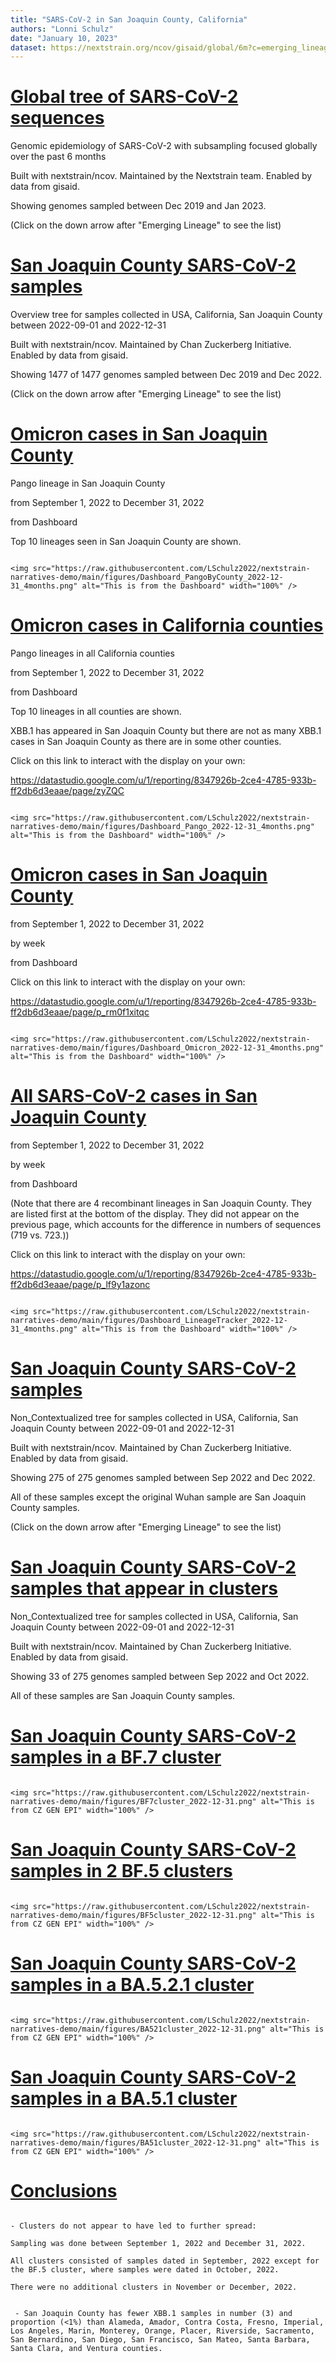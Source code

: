 ```yaml
---
title: "SARS-CoV-2 in San Joaquin County, California"
authors: "Lonni Schulz"
date: "January 10, 2023"
dataset: https://nextstrain.org/ncov/gisaid/global/6m?c=emerging_lineage&d=tree&m=div&p=full)
---
```




# [Global tree of SARS-CoV-2 sequences](https://nextstrain.org/ncov/gisaid/global/6m?c=emerging_lineage&d=tree&m=div&p=full)




Genomic epidemiology of SARS-CoV-2 with subsampling focused globally over the past 6 months

Built with nextstrain/ncov. Maintained by the Nextstrain team. Enabled by data from gisaid.

Showing genomes sampled between Dec 2019 and Jan 2023.




(Click on the down arrow after "Emerging Lineage" to see the list)


# [San Joaquin County SARS-CoV-2 samples](https://nextstrain.org/fetch/backend.czgenepi.org/v2/orgs/9/pathogens/SC2/auspice/access/eyJ0cmVlX2lkIjogNzMxMzMsICJ1c2VyX2lkIjogMjI4LCAiZXhwaXJ5IjogIjIwMjMtMDEtMTZUMDA6MjE6NTcuOTYyOTU3KzAwOjAwIn0=.eda91a894ed5a2da80d57265b8a199c02bb6ec962157dbdbde7ae2b6e78df2242edfe680d15db6d87a0a40e00d67f2bda74a47bea247861070a8969e4ad5f07d?d=tree&p=full)


Overview tree for samples collected in USA, California, San Joaquin County between 2022-09-01 and 2022-12-31

Built with nextstrain/ncov. Maintained by Chan Zuckerberg Initiative. Enabled by data from gisaid.

Showing 1477 of 1477 genomes sampled between Dec 2019 and Dec 2022.



(Click on the down arrow after "Emerging Lineage" to see the list)



<!-- Text to be displayed in the left-hand panel.-->

<!-- - 1 - first point -->
<!-- - 2 - second point -->
<!-- - 3 - third point -->


<!-- # [San Joaquin County SARS-CoV-2 samples -->



# [Omicron cases in San Joaquin County](https://nextstrain.org/ncov/gisaid/global/6m?c=emerging_lineage&d=tree&m=div&p=full)
<!-- (https://nextstrain.org/ncov/gisaid/africa/2021-09-03?d=map&p=full) -->

Pango lineage in San Joaquin County

from September 1, 2022 to December 31, 2022

from Dashboard



Top 10 lineages seen in San Joaquin County are shown.

```auspiceMainDisplayMarkdown

<img src="https://raw.githubusercontent.com/LSchulz2022/nextstrain-narratives-demo/main/figures/Dashboard_PangoByCounty_2022-12-31_4months.png" alt="This is from the Dashboard" width="100%" />

```



# [Omicron cases in California counties](https://nextstrain.org/ncov/gisaid/global/6m?c=emerging_lineage&d=tree&m=div&p=full)
<!-- (https://nextstrain.org/ncov/gisaid/africa/2021-09-03?d=map&p=full) -->

Pango lineages in all California counties

from September 1, 2022 to December 31, 2022

from Dashboard



Top 10 lineages in all counties are shown.






XBB.1 has appeared in San Joaquin County but there are not as many XBB.1 cases in San Joaquin County as there are in some other counties.




Click on this link to interact with the display on your own:

https://datastudio.google.com/u/1/reporting/8347926b-2ce4-4785-933b-ff2db6d3eaae/page/zyZQC

<!-- https://datastudio.google.com/u/1/reporting/8347926b-2ce4-4785-933b-ff2db6d3eaae/page/p_rm0f1xitqc -->



```auspiceMainDisplayMarkdown

<img src="https://raw.githubusercontent.com/LSchulz2022/nextstrain-narratives-demo/main/figures/Dashboard_Pango_2022-12-31_4months.png" alt="This is from the Dashboard" width="100%" />

```


# [Omicron cases in San Joaquin County](https://nextstrain.org/ncov/gisaid/global/6m?c=emerging_lineage&d=tree&m=div&p=full)

from September 1, 2022 to December 31, 2022

by week

from Dashboard

Click on this link to interact with the display on your own:

https://datastudio.google.com/u/1/reporting/8347926b-2ce4-4785-933b-ff2db6d3eaae/page/p_rm0f1xitqc


```auspiceMainDisplayMarkdown

<img src="https://raw.githubusercontent.com/LSchulz2022/nextstrain-narratives-demo/main/figures/Dashboard_Omicron_2022-12-31_4months.png" alt="This is from the Dashboard" width="100%" />

```


# [All SARS-CoV-2 cases in San Joaquin County](https://nextstrain.org/ncov/gisaid/global/6m?c=emerging_lineage&d=tree&m=div&p=full)

from September 1, 2022 to December 31, 2022

by week

from Dashboard

(Note that there are 4 recombinant lineages in San Joaquin County. They are listed first at the bottom of the display. They did not appear on the previous page, which accounts for the difference in numbers of sequences (719 vs. 723.))

Click on this link to interact with the display on your own:

https://datastudio.google.com/u/1/reporting/8347926b-2ce4-4785-933b-ff2db6d3eaae/page/p_lf9y1azonc

```auspiceMainDisplayMarkdown

<img src="https://raw.githubusercontent.com/LSchulz2022/nextstrain-narratives-demo/main/figures/Dashboard_LineageTracker_2022-12-31_4months.png" alt="This is from the Dashboard" width="100%" />

```



# [San Joaquin County SARS-CoV-2 samples](https://nextstrain.org/fetch/backend.czgenepi.org/v2/orgs/9/pathogens/SC2/auspice/access/eyJ0cmVlX2lkIjogNzMxMjksICJ1c2VyX2lkIjogMjI4LCAiZXhwaXJ5IjogIjIwMjMtMDEtMTNUMTk6MDE6NDcuNzEwNzk5KzAwOjAwIn0=.7c289d79e2088191a64179b6e852a36a91f0b9d51036e518f036578533aaa33410f09f278e71ed511d5cb44cae2385741891223d6f7470a1bfb2ea27641ff510?c=pango_lineage&d=tree&p=full)



Non_Contextualized tree for samples collected in USA, California, San Joaquin County between 2022-09-01 and 2022-12-31

Built with nextstrain/ncov. Maintained by Chan Zuckerberg Initiative. Enabled by data from gisaid.

Showing 275 of 275 genomes sampled between Sep 2022 and Dec 2022.

All of these samples except the original Wuhan sample are San Joaquin County samples.

(Click on the down arrow after "Emerging Lineage" to see the list)



# [San Joaquin County SARS-CoV-2 samples that appear in clusters](https://nextstrain.org/fetch/backend.czgenepi.org/v2/orgs/9/pathogens/SC2/auspice/access/eyJ0cmVlX2lkIjogNzMxMjksICJ1c2VyX2lkIjogMjI4LCAiZXhwaXJ5IjogIjIwMjMtMDEtMTZUMDA6Mjc6MDcuNTc0NDI4KzAwOjAwIn0=.976a1ce4f4d72f7b4bbf7b208957e82e2e8fd851595374abd9dba6a9028d418579d6ae4f9141e58dad6a16c334d69380e9e9ffced07769b07f551e389f34d6e1?c=pango_lineage&d=tree&p=full&s=hCoV-19/USA/CA-CDPH-FS25390504/2022,hCoV-19/USA/CA-CDPH-FS25390476/2022,hCoV-19/USA/CA-CDPH-FS25390468/2022,hCoV-19/USA/CA-CDPH-FS25388455/2022,hCoV-19/USA/CA-CDPH-FS25388444/2022,hCoV-19/USA/CA-CDPH-FS25388443/2022,hCoV-19/USA/CA-CDPH-FS25388430/2022,hCoV-19/USA/CA-CDPH-6000013502/2022,hCoV-19/USA/CA-CDPH-6000013501/2022,hCoV-19/USA/CA-CDPH-6000013500/2022,hCoV-19/USA/CA-CDPH-6000013499/2022,hCoV-19/USA/CA-CDPH-6000013498/2022,hCoV-19/USA/CA-CDPH-6000013497/2022,hCoV-19/USA/CA-CDPH-6000013496/2022,hCoV-19/USA/CA-CDPH-6000013494/2022,hCoV-19/USA/CA-CDPH-6000013493/2022,hCoV-19/USA/CA-CDPH-6000013492/2022,hCoV-19/USA/CA-CDPH-6000013491/2022,hCoV-19/USA/CA-CDPH-6000013490/2022,hCoV-19/USA/CA-CDPH-6000013489/2022,hCoV-19/USA/CA-CDPH-6000013488/2022,hCoV-19/USA/CA-CDPH-500079896/2022,hCoV-19/USA/CA-CDPH-500079865/2022,hCoV-19/USA/CA-CDPH-500079860/2022,hCoV-19/USA/CA-CDPH-500079859/2022,hCoV-19/USA/CA-CDPH-500079854/2022,hCoV-19/USA/CA-CDPH-500079808/2022,hCoV-19/USA/CA-CDPH-500079771/2022,hCoV-19/USA/CA-CDPH-500079767/2022,hCoV-19/USA/CA-CDPH-500079761/2022,hCoV-19/USA/CA-CDPH-500079758/2022,hCoV-19/USA/CA-CDPH-500079754/2022,hCoV-19/USA/CA-CDPH-500079692/2022&tl=none)


<!-- # [San Joaquin County SARS-CoV-2 samples that appear in clusters](https://nextstrain.org/fetch/backend.czgenepi.org/v2/orgs/9/pathogens/SC2/auspice/access/eyJ0cmVlX2lkIjogNzMxMjksICJ1c2VyX2lkIjogMjI4LCAiZXhwaXJ5IjogIjIwMjMtMDEtMTZUMDA6Mjc6MDcuNTc0NDI4KzAwOjAwIn0=.976a1ce4f4d72f7b4bbf7b208957e82e2e8fd851595374abd9dba6a9028d418579d6ae4f9141e58dad6a16c334d69380e9e9ffced07769b07f551e389f34d6e1?c=pango_lineage&d=tree&p=full&s=hCoV-19/USA/CA-CDPH-FS25390504/2022,hCoV-19/USA/CA-CDPH-FS25390476/2022,hCoV-19/USA/CA-CDPH-FS25390468/2022,hCoV-19/USA/CA-CDPH-FS25388455/2022,hCoV-19/USA/CA-CDPH-FS25388444/2022,hCoV-19/USA/CA-CDPH-FS25388443/2022,hCoV-19/USA/CA-CDPH-FS25388430/2022,hCoV-19/USA/CA-CDPH-6000013502/2022,hCoV-19/USA/CA-CDPH-6000013501/2022,hCoV-19/USA/CA-CDPH-6000013500/2022,hCoV-19/USA/CA-CDPH-6000013499/2022,hCoV-19/USA/CA-CDPH-6000013498/2022,hCoV-19/USA/CA-CDPH-6000013497/2022,hCoV-19/USA/CA-CDPH-6000013496/2022,hCoV-19/USA/CA-CDPH-6000013494/2022,hCoV-19/USA/CA-CDPH-6000013493/2022,hCoV-19/USA/CA-CDPH-6000013492/2022,hCoV-19/USA/CA-CDPH-6000013491/2022,hCoV-19/USA/CA-CDPH-6000013490/2022,hCoV-19/USA/CA-CDPH-6000013489/2022,hCoV-19/USA/CA-CDPH-6000013488/2022,hCoV-19/USA/CA-CDPH-500079896/2022,hCoV-19/USA/CA-CDPH-500079865/2022,hCoV-19/USA/CA-CDPH-500079860/2022,hCoV-19/USA/CA-CDPH-500079859/2022,hCoV-19/USA/CA-CDPH-500079854/2022,hCoV-19/USA/CA-CDPH-500079808/2022,hCoV-19/USA/CA-CDPH-500079771/2022,hCoV-19/USA/CA-CDPH-500079767/2022,hCoV-19/USA/CA-CDPH-500079761/2022,hCoV-19/USA/CA-CDPH-500079758/2022,hCoV-19/USA/CA-CDPH-500079754/2022,hCoV-19/USA/CA-CDPH-500079692/2022) -->


Non_Contextualized tree for samples collected in USA, California, San Joaquin County between 2022-09-01 and 2022-12-31

Built with nextstrain/ncov. Maintained by Chan Zuckerberg Initiative. Enabled by data from gisaid.

Showing 33 of 275 genomes sampled between Sep 2022 and Oct 2022.

All of these samples are San Joaquin County samples.



# [San Joaquin County SARS-CoV-2 samples in a BF.7 cluster](https://nextstrain.org/fetch/backend.czgenepi.org/v2/orgs/9/pathogens/SC2/auspice/access/eyJ0cmVlX2lkIjogNzMxMjksICJ1c2VyX2lkIjogMjI4LCAiZXhwaXJ5IjogIjIwMjMtMDEtMTNUMTk6MDE6NDcuNzEwNzk5KzAwOjAwIn0=.7c289d79e2088191a64179b6e852a36a91f0b9d51036e518f036578533aaa33410f09f278e71ed511d5cb44cae2385741891223d6f7470a1bfb2ea27641ff510?c=pango_lineage&d=tree&p=full)

```auspiceMainDisplayMarkdown

<img src="https://raw.githubusercontent.com/LSchulz2022/nextstrain-narratives-demo/main/figures/BF7cluster_2022-12-31.png" alt="This is from CZ GEN EPI" width="100%" />

```



# [San Joaquin County SARS-CoV-2 samples in 2 BF.5 clusters](https://nextstrain.org/fetch/backend.czgenepi.org/v2/orgs/9/pathogens/SC2/auspice/access/eyJ0cmVlX2lkIjogNzMxMjksICJ1c2VyX2lkIjogMjI4LCAiZXhwaXJ5IjogIjIwMjMtMDEtMTNUMTk6MDE6NDcuNzEwNzk5KzAwOjAwIn0=.7c289d79e2088191a64179b6e852a36a91f0b9d51036e518f036578533aaa33410f09f278e71ed511d5cb44cae2385741891223d6f7470a1bfb2ea27641ff510?c=pango_lineage&d=tree&p=full)

```auspiceMainDisplayMarkdown

<img src="https://raw.githubusercontent.com/LSchulz2022/nextstrain-narratives-demo/main/figures/BF5cluster_2022-12-31.png" alt="This is from CZ GEN EPI" width="100%" />

```



# [San Joaquin County SARS-CoV-2 samples in a BA.5.2.1 cluster](https://nextstrain.org/fetch/backend.czgenepi.org/v2/orgs/9/pathogens/SC2/auspice/access/eyJ0cmVlX2lkIjogNzMxMjksICJ1c2VyX2lkIjogMjI4LCAiZXhwaXJ5IjogIjIwMjMtMDEtMTNUMTk6MDE6NDcuNzEwNzk5KzAwOjAwIn0=.7c289d79e2088191a64179b6e852a36a91f0b9d51036e518f036578533aaa33410f09f278e71ed511d5cb44cae2385741891223d6f7470a1bfb2ea27641ff510?c=pango_lineage&d=tree&p=full)

```auspiceMainDisplayMarkdown

<img src="https://raw.githubusercontent.com/LSchulz2022/nextstrain-narratives-demo/main/figures/BA521cluster_2022-12-31.png" alt="This is from CZ GEN EPI" width="100%" />

```



# [San Joaquin County SARS-CoV-2 samples in a BA.5.1 cluster](https://nextstrain.org/fetch/backend.czgenepi.org/v2/orgs/9/pathogens/SC2/auspice/access/eyJ0cmVlX2lkIjogNzMxMjksICJ1c2VyX2lkIjogMjI4LCAiZXhwaXJ5IjogIjIwMjMtMDEtMTNUMTk6MDE6NDcuNzEwNzk5KzAwOjAwIn0=.7c289d79e2088191a64179b6e852a36a91f0b9d51036e518f036578533aaa33410f09f278e71ed511d5cb44cae2385741891223d6f7470a1bfb2ea27641ff510?c=pango_lineage&d=tree&p=full)

```auspiceMainDisplayMarkdown

<img src="https://raw.githubusercontent.com/LSchulz2022/nextstrain-narratives-demo/main/figures/BA51cluster_2022-12-31.png" alt="This is from CZ GEN EPI" width="100%" />

```


# [Conclusions](https://nextstrain.org/fetch/backend.czgenepi.org/v2/orgs/9/pathogens/SC2/auspice/access/eyJ0cmVlX2lkIjogNzMxMjksICJ1c2VyX2lkIjogMjI4LCAiZXhwaXJ5IjogIjIwMjMtMDEtMTNUMTk6MDE6NDcuNzEwNzk5KzAwOjAwIn0=.7c289d79e2088191a64179b6e852a36a91f0b9d51036e518f036578533aaa33410f09f278e71ed511d5cb44cae2385741891223d6f7470a1bfb2ea27641ff510?c=pango_lineage&d=tree&p=full)



<!-- - Clusters do not appear to have led to further spread. Sampling was done between September 1, 2022 and December 31, 2022. All clusters consisted of samples dated in September, 2022 except for the BF.5 cluster, where samples were dated in October, 2022.


 - San Joaquin County has fewer XBB.1 samples in number (3) and proportion (<1%) than Alameda, Amador, Contra Costa, Fresno, Imperial, Los Angeles, Marin, Monterey, Orange, Placer, Riverside, Sacramento, San Bernardino, San Diego, San Francisco, San Mateo, Santa Barbara, Santa Clara, Ventura counties. -->


<!-- - 3 - third point -->

```auspiceMainDisplayMarkdown

- Clusters do not appear to have led to further spread:

Sampling was done between September 1, 2022 and December 31, 2022.

All clusters consisted of samples dated in September, 2022 except for the BF.5 cluster, where samples were dated in October, 2022.

There were no additional clusters in November or December, 2022.


 - San Joaquin County has fewer XBB.1 samples in number (3) and proportion (<1%) than Alameda, Amador, Contra Costa, Fresno, Imperial, Los Angeles, Marin, Monterey, Orange, Placer, Riverside, Sacramento, San Bernardino, San Diego, San Francisco, San Mateo, Santa Barbara, Santa Clara, and Ventura counties.


```

